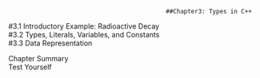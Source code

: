                                                 ##Chapter3: Types in C++
#3.1 Introductory Example: Radioactive Decay </br>
#3.2 Types, Literals, Variables, and Constants</br>
#3.3 Data Representation</br>

Chapter Summary</br>
Test Yourself




